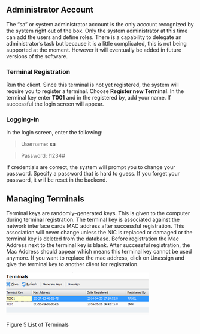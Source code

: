 ## Administrator Account

The “sa” or system administrator account is the only account recognized
by the system right out of the box. Only the system administrator at
this time can add the users and define roles. There is a capability to
delegate an administrator’s task but because it is a little complicated,
this is not being supported at the moment. However it will eventually be
added in future versions of the software.

### Terminal Registration

Run the client. Since this terminal is not yet registered, the system
will require you to register a terminal. Choose **Register new
Terminal**. In the terminal key enter **T001** and in the registered by,
add your name. If successful the login screen will appear.

### Logging-In

In the login screen, enter the following:

>Username: **sa**

>Password: !1234\#

If credentials are correct, the system will prompt you to change your
password. Specify a password that is hard to guess. If you forget your
password, it will be reset in the backend.

## Managing Terminals

Terminal keys are randomly–generated keys. This is given to the computer
during terminal registration. The terminal key is associated against the
network interface cards MAC address after successful registration. This
association will never change unless the NIC is replaced or damaged or
the terminal key is deleted from the database. Before registration the
Mac Address next to the terminal key is blank. After successful
registration, the Mac Address should appear which means this terminal
key cannot be used anymore. If you want to replace the mac address,
click on Unassign and give the terminal key to another client for
registration.

<img src="images\image47.png" style="width:3.95429in;height:1.17164in" />

Figure 5 List of Terminals